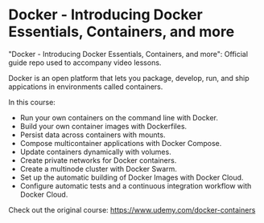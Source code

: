 # Docker - Introducing Docker Essentials, Containers, and more
"Docker - Introducing Docker Essentials, Containers, and more": Official guide repo used to accompany video lessons.

Docker is an open platform that lets you package, develop, run, and ship
appications in environments called containers.

In this course:
- Run your own containers on the command line with Docker.
- Build your own container images with Dockerfiles.
- Persist data across containers with mounts.
- Compose multicontainer applications with Docker Compose.
- Update containers dynamically with volumes.
- Create private networks for Docker containers.
- Create a multinode cluster with Docker Swarm.
- Set up the automatic building of Docker Images with Docker Cloud.
- Configure automatic tests and a continuous integration workflow with Docker Cloud.


Check out the original course: 
https://www.udemy.com/docker-containers

